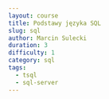 ```yaml
---
layout: course
title: Podstawy języka SQL
slug: sql
author: Marcin Sulecki
duration: 3
difficulty: 1
category: sql
tags:
  - tsql
  - sql-server
---
```


